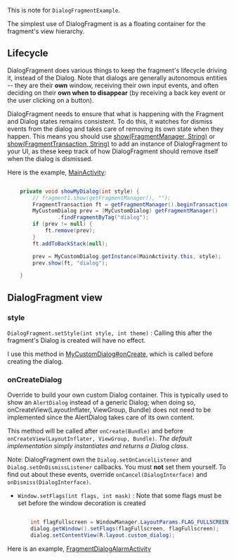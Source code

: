 This is note for `DialogFragmentExample`.


The simplest use of DialogFragment is as a floating container for the fragment's view hierarchy. 

## Lifecycle

DialogFragment does various things to keep the fragment's lifecycle driving it, instead of the Dialog. Note that dialogs are generally autonomous entities -- they are their **own** window, receiving their own input events, and often deciding on their **own when to disappear** (by receiving a back key event or the user clicking on a button).

DialogFragment needs to ensure that what is happening with the Fragment and Dialog states remains consistent. To do this, it watches for dismiss events from the dialog and takes care of removing its own state when they happen. This means you should use [show(FragmentManager, String)][show1] or [show(FragmentTransaction, String)][show2] to add an instance of DialogFragment to your UI, as these keep track of how DialogFragment should remove itself when the dialog is dismissed. 

Here is the example, [MainActivity][Style/MA]:

```java

	private void showMyDialog(int style) {
		// fragment1.show(getFragmentManager(), "");
		FragmentTransaction ft = getFragmentManager().beginTransaction();
		MyCustomDialog prev = (MyCustomDialog) getFragmentManager()
				.findFragmentByTag("dialog");
		if (prev != null) {
			ft.remove(prev);
		}
		ft.addToBackStack(null);

		prev = MyCustomDialog.getInstance(MainActivity.this, style);
		prev.show(ft, "dialog");

	}
```
## DialogFragment view

### style

`DialogFragment.setStyle(int style, int theme)` : Calling this after the fragment's Dialog is created will have no effect. 

I use this method in [MyCustomDialog#onCreate][Style/MCD], which is called before creating the dialog.

### onCreateDialog

Override to build your own custom Dialog container. This is typically used to show an `AlertDialog` instead of a generic Dialog; when doing so, onCreateView(LayoutInflater, ViewGroup, Bundle) does not need to be implemented since the AlertDialog takes care of its own content. 

This method will be called after `onCreate(Bundle)` and before `onCreateView(LayoutInflater, ViewGroup, Bundle)`. *The default implementation simply instantiates and returns a Dialog class*. 

Note: DialogFragment own the `Dialog.setOnCancelListener` and `Dialog.setOnDismissListener` callbacks. You must **not** set them yourself. To find out about these events, override `onCancel(DialogInterface)` and `onDismiss(DialogInterface)`.



- `Window.setFlags(int flags, int mask)` : Note that some flags must be set before the window decoration is created 

	```java

		int flagFullscreen = WindowManager.LayoutParams.FLAG_FULLSCREEN;
		dialog.getWindow().setFlags(flagFullscreen, flagFullscreen);
		dialog.setContentView(R.layout.custom_dialog);
	```

Here is an example, [FragmentDialogAlarmActivity][FAD]

[show1]:http://developer.android.com/reference/android/app/DialogFragment.html#show(android.app.FragmentManager,%20java.lang.String)
[show2]:http://developer.android.com/reference/android/app/DialogFragment.html#show(android.app.FragmentTransaction,%20java.lang.String)
[style/src]:style/src/com/tim/dialogfragmentexample
[Style/MA]:style/src/com/tim/dialogfragmentexample/MainActivity.java
[Style/MCD]:style/src/com/tim/dialogfragmentexample/MyCustomDialog.java
[FAD]:FragmentAlertDialog/src/edu/dartmouth/cs/fragmentalertdialog/FragmentDialogAlarmActivity.java